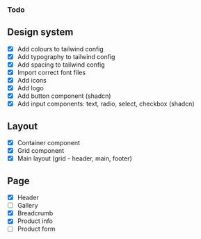 ### Todo

## Design system

- [x] Add colours to tailwind config
- [x] Add typography to tailwind config
- [x] Add spacing to tailwind config
- [x] Import correct font files
- [x] Add icons
- [x] Add logo
- [x] Add button component (shadcn)
- [x] Add input components: text, radio, select, checkbox (shadcn)

## Layout

- [x] Container component
- [x] Grid component
- [x] Main layout (grid - header, main, footer)

## Page

- [x] Header
- [ ] Gallery
- [x] Breadcrumb
- [x] Product info
- [ ] Product form
